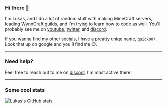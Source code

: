### Hi there 👋

I'm Lukas, and I do a lot of random stuff with making MineCraft servers, leading WynnCraft guilds, and I'm trying to learn how to code as well. You'll probably see me on [youtube](https://www.youtube.com/channel/UCz4sh4dNpNHtqD80TvOZL-A), [twitter](https://twitter.com/quick007yt), and [discord](https://dsc.bio/LukasK).

If you wanna find my other socials, I have a preatty uniqe name, `quick007`. Look that up on google and you'll find me :wink:.

---

### Need help?

Feel free to reach out to me on [discord](https://dsc.bio/LukasK), I'm most active there!

---

### Some cool stats

![Lukas's GitHub stats](https://github-readme-stats.vercel.app/api?username=quick007&theme=gotham&show_icons=true)


<!--
**LukasmanMHdude/LukasmanMHdude** is a ✨ _special_ ✨ repository because its `README.md` (this file) appears on your GitHub profile.

Here are some ideas to get you started:

- 🔭 I’m currently working on ...
- 🌱 I’m currently learning ...
- 👯 I’m looking to collaborate on ...
- 🤔 I’m looking for help with ...
- 💬 Ask me about ...
- 📫 How to reach me: ...
- 😄 Pronouns: ...
- ⚡ Fun fact: ...
-->
